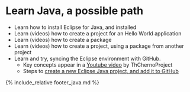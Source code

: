 # Learn Java, a possible path

* Learn how to install Eclipse for Java, and installed
* Learn (videos) how to create a project for an Hello World application
* Learn (videos) how to create a package
* Learn (videos) how to create a project, using a package from another project
* Learn and try, syncing the Eclipse environment with GitHub.
  * Key concepts appear in a [Youtube video](https://www.youtube.com/watch?v=ptK9-CNms98) by ThChernoProject
  * Steps to [create a new Eclipse Java project, and add it to GitHub](eclipse-new-plus-github.md)


{% include_relative footer_java.md %}